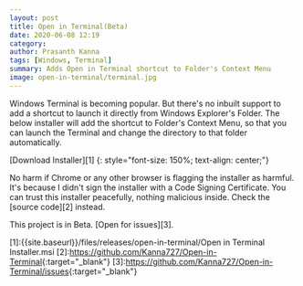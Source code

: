 ```yaml
---
layout: post
title: Open in Terminal(Beta)
date: 2020-06-08 12:19
category: 
author: Prasanth Kanna
tags: [Windows, Terminal]
summary: Adds Open in Terminal shortcut to Folder's Context Menu
image: open-in-terminal/terminal.jpg
---
```


Windows Terminal is becoming popular. But there's no inbuilt support to add a shortcut to launch it directly from Windows Explorer's Folder. The below installer will add the shortcut to Folder's Context Menu, so that you can launch the Terminal and change the directory to that folder automatically.

[Download Installer][1]
{: style="font-size: 150%; text-align: center;"}

No harm if Chrome or any other browser is flagging the installer as harmful. It's because I didn't sign the installer with a Code Signing Certificate. You can trust this installer peacefully, nothing malicious inside. Check the [source code][2] instead.

This project is in Beta. [Open for issues][3].

[1]:{{site.baseurl}}/files/releases/open-in-terminal/Open in Terminal Installer.msi
[2]:<https://github.com/Kanna727/Open-in-Terminal>{:target="_blank"}
[3]:<https://github.com/Kanna727/Open-in-Terminal/issues>{:target="_blank"}
